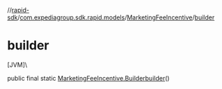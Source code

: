 //[rapid-sdk](../../../index.md)/[com.expediagroup.sdk.rapid.models](../index.md)/[MarketingFeeIncentive](index.md)/[builder](builder.md)

# builder

[JVM]\

public final static [MarketingFeeIncentive.Builder](-builder/index.md)[builder](builder.md)()
